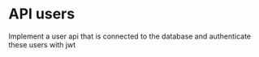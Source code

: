 # API users

Implement a user api that is connected to the database and authenticate these users with jwt